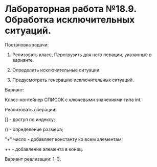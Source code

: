# Лабораторная работа №18.9. Обработка исключительных ситуаций.

Постановка задачи:

1. Релизовать класс, Перегрузить для него перации, указанные в варианте.

2. Определить исключительные ситуации.

3. Предусмотреть генерацию исключительных ситуаций.

Вариант:

Класс-контейнер СПИСОК с ключевыми значениями типа int.

Реализовать операции:

[] - доступ по индексу;

() - определение размера;

"+" число - добавляет константу ко всем элементам;

++ - добавление элемента в конец.

Вариант реализации: 1, 3.